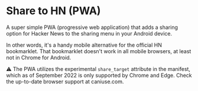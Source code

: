 # Share to HN (PWA)

A super simple PWA (progressive web application) that adds a sharing option for Hacker News to the sharing menu in your Android device.

In other words, it's a handy mobile alternative for the official HN bookmarklet. That bookmarklet doesn't work in all mobile browsers, at least not in Chrome for Android.

⚠️ The PWA utilizes the experimental `share_target` attribute in the manifest, which as of September 2022 is only supported by Chrome and Edge. Check the up-to-date browser support at caniuse.com.
